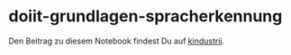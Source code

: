 # doiit-grundlagen-spracherkennung

Den Beitrag zu diesem Notebook findest Du auf [kindustrii](https://kindustrii.de/doiit/grundlagen-ki-spracherkennung/).

